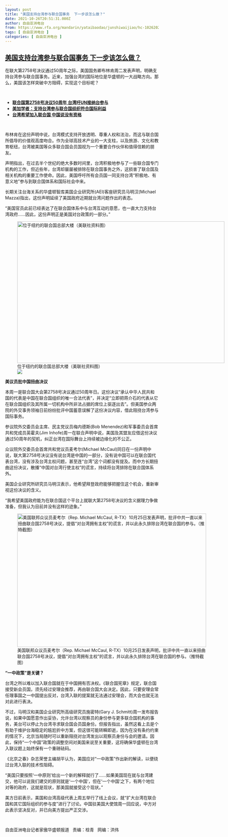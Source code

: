 ```yaml
---
layout: post
title: "美国支持台湾参与联合国事务  下一步该怎么做？"
date: 2021-10-26T20:51:31.000Z
author: 自由亚洲电台
from: https://www.rfa.org/mandarin/yataibaodao/junshiwaijiao/hc-10262021103103.html
tags: [ 自由亚洲电台 ]
categories: [ 自由亚洲电台 ]
---
```

<!--1635281491000-->
[美国支持台湾参与联合国事务  下一步该怎么做？](https://www.rfa.org/mandarin/yataibaodao/junshiwaijiao/hc-10262021103103.html)
------

<div>
<p></p><p>在联大第2758号决议通过50周年之际，美国国务卿布林肯周二发表声明，明确支持台湾参与联合国事务。近来，加强台湾的国际地位是华盛顿的一大战略方向。那么，美国该怎样突破中方阻碍，实现这个目标呢？</p><p><br/></p><ul><li><a href="https://www.rfa.org/mandarin/yataibaodao/gangtai/hcm2-10212021081136.html"><strong>联合国第2758号决议50周年 台湾吁UN接纳台参与</strong></a></li><li><strong><a href="https://www.rfa.org/mandarin/yataibaodao/junshiwaijiao/lf-09242021140607.html">美加学者：支持台湾参与联合国组织符合国际利益</a></strong><strong><a href="https://www.rfa.org/mandarin/yataibaodao/junshiwaijiao/rc-10222021105830.html"></a></strong></li><li><strong><a href="https://www.rfa.org/mandarin/Xinwen/7-10122021150655.html">台湾希望加入联合国 中国说没有资格</a></strong></li></ul><p><br/></p><p>布林肯在这份声明中说，台湾模式支持开放透明、尊重人权和法治，而这与联合国所倡导的价值观高度吻合。作为全球高技术产业的一大支柱，以及旅游、文化和教育枢纽，台湾被美国等众多联合国会员国视为一个重要合作伙伴和值得信赖的朋友。</p><p>声明指出，在过去半个世纪的绝大多数时间里，台湾积极地参与了一些联合国专门机构的工作，但近些年，台湾却屡屡被排除在联合国事务之外，这损害了联合国及相关机构的重要工作使命。因此，美国呼吁所有会员国一同支持台湾“积极地、有意义地”参与到联合国体系和国际社会中来。</p><p>长期关注台海关系的华盛顿智库美国企业研究所(AEI)客座研究员马明汉(Michael Mazza)指出，这份声明延续了美国政府近期就台湾问题作出的表态。</p><p>“美国官员此前已经表达了在联合国体系中与台湾互动的意愿，也一直大力支持台湾政府……因此，这份声明正是美国对台政策的一部分。”</p><p><figure class="image-richtext image-inline captioned" style="width:680px;"><img alt="位于纽约的联合国总部大楼（美联社资料图）" height="465" src="https://www.rfa.org/mandarin/yataibaodao/junshiwaijiao/hc-10262021103103.html/hc1026e.jpg/@@images/2c80bd02-4275-4ad1-9f71-187dd36bc705.png" title="hc1026e.jpg" width="680"/><figcaption class="image-caption">位于纽约的联合国总部大楼（美联社资料图）</figcaption><small></small><div id="zoomattribute"><a data-caption="位于纽约的联合国总部大楼（美联社资料图）" data-fancybox="" href="https://www.rfa.org/mandarin/yataibaodao/junshiwaijiao/hc-10262021103103.html/hc1026e.jpg" id="single_image" title="位于纽约的联合国总部大楼（美联社资料图）"><img src="/++plone++rfa-resources/img/icon-zoom.png"/></a></div></figure></p><p><strong>美议员批中国扭曲决议</strong></p><p>本周一是联合国大会第2758号决议通过50周年日。这份决议“承认中华人民共和国的代表是中国在联合国组织的唯一合法代表”，并决定“立即把蒋介石的代表从它在联合国组织及其所属一切机构中所非法占据的席位上驱逐出去”。但美国参众两院的外交事务领袖日前纷纷批评中国蓄意误解了这份决议内容，借此阻挠台湾参与国际事务。</p><p>参议院外交委员会主席、民主党议员梅内德斯(Bob Menendez)和军事委员会首席共和党成员英霍夫(Jim Inhofe)周一在联合声明中说，美国及其盟友应借这份决议通过50周年的契机，纠正台湾在国际舞台上持续被边缘化的不公正。</p><p>众议院外交委员会首席共和党议员麦考尔(Michael McCaul)同日在一份声明中说，联大第2758号决议没有说台湾是中国的一部分，没有说中国可以在联合国代表台湾，没有涉及台湾主权问题，甚至连“台湾”这个词都没有提及。而中方长期扭曲这份决议，散播“中国对台湾行使主权”的谎言，持续将台湾排除在联合国体系外。</p><p>美国企业研究所研究员马明汉表示，他希望拜登政府能够把握住这个机会，重新审视这份决议的含义。</p><p>“我希望美国政府能为在联合国这个平台上就联大第2758号决议的含义据理力争做准备，但我认为目前并没有这样的迹象。”</p><p><figure class="image-richtext image-inline captioned" style="width:620px;"><img alt="美国联邦众议员麦考尔（Rep. Michael McCaul, R-TX）10月25日发表声明，批评中共一直以来扭曲联合国2758号决议，提倡“对台湾拥有主权”的谎言，并以此永久排除台湾在联合国的参与。（推特截图）" height="438" src="https://www.rfa.org/mandarin/yataibaodao/junshiwaijiao/hc-10262021103103.html/hc1026g.jpg/@@images/0def900e-f690-4311-a2cd-1cbc110dd18d.png" title="hc1026g.jpg" width="620"/><figcaption class="image-caption">美国联邦众议员麦考尔（Rep. Michael McCaul, R-TX）10月25日发表声明，批评中共一直以来扭曲联合国2758号决议，提倡“对台湾拥有主权”的谎言，并以此永久排除台湾在联合国的参与。（推特截图）</figcaption><small></small></figure></p><p><strong>“一中政策”是关键？</strong></p><p>台湾之所以难以加入联合国就在于中国拥有否决权。《联合国宪章》规定，联合国接受新会员国，须先经过安理会推荐，再由联合国大会决定。因此，只要安理会常任理事国之一中国提出反对，台湾入联的提案就无法通过安理会，而大会也就无法对此进行表决。</p><p>不过，马明汉和美国企业研究所高级研究员施密特(Gary J. Schmitt)周一发布报告说，如果中国愿意作出妥协，允许台湾以观察员的身份参与更多联合国机构的事务，美台可以停止为台湾寻求联合国会员国身份。但报告指出，虽然这看上去是个有助于维护台海稳定的尴尬折中方案，但这很可能转瞬即逝，因为在没有条约约束的情况下，北京当局随时可以重新阻挠对台湾发出以观察员身份与会的邀请。因此，保持“一个中国”政策的调整空间对美国来说至关重要，这将确保华盛顿在台湾入联议题上始终保有一个重磅砝码。</p><p>《北京之春》杂志荣誉主编胡平认为，美国应对“一中政策”作出新的解读，以便绕过台湾入联的技术性阻碍。</p><p>“美国只要按照‘一中原则’给出一个新的解释就行了……如果美国现在就与台湾建交，他可以说我们建交的原则就是‘一个中国’，但在‘一个中国’之下，有两个地位对等的政府，这就是现状，那美国就接受这个现状。”</p><p>美方日前表示，美国和台湾高级代表上周五举行了线上会议，就“扩大台湾在联合国和其它国际组织的参与度”进行了讨论。中国驻美国大使馆周一回应说，中方对此表示坚决反对，并已向美方提出严正交涉。</p><p><br/></p><p>自由亚洲电台记者家傲华盛顿报道   责编：梒青   网编：洪伟</p>
</div>
